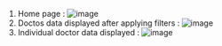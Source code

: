 1. Home page : ![image](https://github.com/user-attachments/assets/0f4c448b-728e-4f51-9fd4-458d79c8cd30)
2. Doctos data displayed after applying filters : ![image](https://github.com/user-attachments/assets/79ad7fcd-eb6d-4705-a5d4-2104551c68a4)
3. Individual doctor data displayed : ![image](https://github.com/user-attachments/assets/298623c3-21fb-480c-b4e1-af27bc86c07f)


